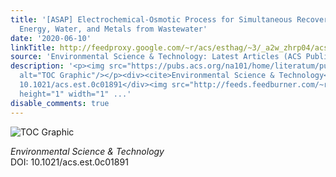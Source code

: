 ```yaml
---
title: '[ASAP] Electrochemical-Osmotic Process for Simultaneous Recovery of Electric
  Energy, Water, and Metals from Wastewater'
date: '2020-06-10'
linkTitle: http://feedproxy.google.com/~r/acs/esthag/~3/_a2w_zhrp04/acs.est.0c01891
source: 'Environmental Science & Technology: Latest Articles (ACS Publications)'
description: '<p><img src="https://pubs.acs.org/na101/home/literatum/publisher/achs/journals/content/esthag/0/esthag.ahead-of-print/acs.est.0c01891/20200610/images/medium/es0c01891_0008.gif"
  alt="TOC Graphic"/></p><div><cite>Environmental Science & Technology</cite></div><div>DOI:
  10.1021/acs.est.0c01891</div><img src="http://feeds.feedburner.com/~r/acs/esthag/~4/_a2w_zhrp04"
  height="1" width="1" ...'
disable_comments: true
---
```

<p><img src="https://pubs.acs.org/na101/home/literatum/publisher/achs/journals/content/esthag/0/esthag.ahead-of-print/acs.est.0c01891/20200610/images/medium/es0c01891_0008.gif" alt="TOC Graphic"/></p><div><cite>Environmental Science & Technology</cite></div><div>DOI: 10.1021/acs.est.0c01891</div><img src="http://feeds.feedburner.com/~r/acs/esthag/~4/_a2w_zhrp04" height="1" width="1" ...
